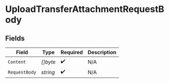 # UploadTransferAttachmentRequestBody


## Fields

| Field              | Type               | Required           | Description        |
| ------------------ | ------------------ | ------------------ | ------------------ |
| `Content`          | *[]byte*           | :heavy_check_mark: | N/A                |
| `RequestBody`      | *string*           | :heavy_check_mark: | N/A                |